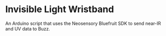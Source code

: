 # Invisible Light Wristband
An Arduino script that uses the Neosensory Bluefruit SDK to send near-IR and UV data to Buzz.
